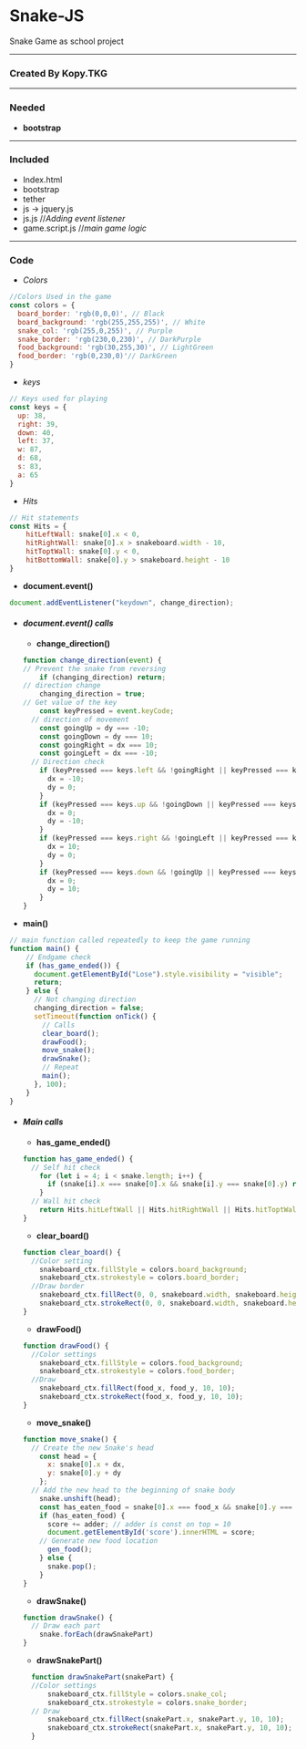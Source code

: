 # Snake-JS
 Snake Game as school project
***
### Created By Kopy.TKG
***
### **Needed**
- **bootstrap**

***
### **Included**
- Index.html
- bootstrap
- tether
- js -> jquery.js
- js.js //*Adding event listener*
- game.script.js //*main game logic*
***
### **Code**

* *Colors*
```javascript
//Colors Used in the game
const colors = {
  board_border: 'rgb(0,0,0)', // Black
  board_background: 'rgb(255,255,255)', // White
  snake_col: 'rgb(255,0,255)', // Purple
  snake_border: 'rgb(230,0,230)', // DarkPurple
  food_background: 'rgb(30,255,30)', // LightGreen
  food_border: 'rgb(0,230,0)'// DarkGreen
}
```

* *keys*
```javascript
// Keys used for playing
const keys = {
  up: 38,
  right: 39,
  down: 40,
  left: 37,
  w: 87,
  d: 68,
  s: 83,
  a: 65
}
```

* *Hits*
```javascript
// Hit statements
const Hits = {
    hitLeftWall: snake[0].x < 0,
    hitRightWall: snake[0].x > snakeboard.width - 10,
    hitToptWall: snake[0].y < 0,
    hitBottomWall: snake[0].y > snakeboard.height - 10
}
```

* **document.event()**
```javascript
document.addEventListener("keydown", change_direction);
```
* #### ***document.event() calls***
  * **change_direction()**
  ```javascript
  function change_direction(event) {
  // Prevent the snake from reversing
      if (changing_direction) return;
  // direction change
      changing_direction = true;
  // Get value of the key
      const keyPressed = event.keyCode;
    // direction of movement
      const goingUp = dy === -10;
      const goingDown = dy === 10;
      const goingRight = dx === 10;
      const goingLeft = dx === -10;
    // Direction check
      if (keyPressed === keys.left && !goingRight || keyPressed === keys.a && !goingRight) {
        dx = -10;
        dy = 0;
      }
      if (keyPressed === keys.up && !goingDown || keyPressed === keys.w && !goingDown) {
        dx = 0;
        dy = -10;
      }
      if (keyPressed === keys.right && !goingLeft || keyPressed === keys.d && !goingLeft) {
        dx = 10;
        dy = 0;
      }
      if (keyPressed === keys.down && !goingUp || keyPressed === keys.s && !goingUp) {
        dx = 0;
        dy = 10;
      }
  }
  ```

* **main()**
```javascript
// main function called repeatedly to keep the game running
function main() {
    // Endgame check
    if (has_game_ended()) {
      document.getElementById("Lose").style.visibility = "visible";
      return;
    } else {
      // Not changing direction
      changing_direction = false;
      setTimeout(function onTick() {
        // Calls
        clear_board();
        drawFood();
        move_snake();
        drawSnake();
        // Repeat
        main();
      }, 100);
    }
}
```

* #### ***Main calls***

  * **has_game_ended()**
  ```javascript
  function has_game_ended() {
    // Self hit check
      for (let i = 4; i < snake.length; i++) {
        if (snake[i].x === snake[0].x && snake[i].y === snake[0].y) return true
      }
    // Wall hit check
      return Hits.hitLeftWall || Hits.hitRightWall || Hits.hitToptWall || Hits.hitBottomWall
  }
  ```

  * **clear_board()**
  ```javascript
  function clear_board() {
    //Color setting
      snakeboard_ctx.fillStyle = colors.board_background;
      snakeboard_ctx.strokestyle = colors.board_border;
    //Draw border
      snakeboard_ctx.fillRect(0, 0, snakeboard.width, snakeboard.height);
      snakeboard_ctx.strokeRect(0, 0, snakeboard.width, snakeboard.height);
  }
  ```

  * **drawFood()**
  ```javascript
  function drawFood() {
    //Color settings
      snakeboard_ctx.fillStyle = colors.food_background;
      snakeboard_ctx.strokestyle = colors.food_border;
    //Draw
      snakeboard_ctx.fillRect(food_x, food_y, 10, 10);
      snakeboard_ctx.strokeRect(food_x, food_y, 10, 10);
  }
  ```

  * **move_snake()**
  ```javascript
  function move_snake() {
    // Create the new Snake's head
      const head = {
        x: snake[0].x + dx,
        y: snake[0].y + dy
      };
    // Add the new head to the beginning of snake body
      snake.unshift(head);
      const has_eaten_food = snake[0].x === food_x && snake[0].y === food_y;
      if (has_eaten_food) {
        score += adder; // adder is const on top = 10
        document.getElementById('score').innerHTML = score;
      // Generate new food location
        gen_food();
      } else {
        snake.pop();
      }
  }
  ```

  * **drawSnake()**
  ```javascript
  function drawSnake() {
    // Draw each part
      snake.forEach(drawSnakePart)
  }
  ```

  * **drawSnakePart()**
  ```javascript
    function drawSnakePart(snakePart) {
    //Color settings
        snakeboard_ctx.fillStyle = colors.snake_col;
        snakeboard_ctx.strokestyle = colors.snake_border;
    // Draw
        snakeboard_ctx.fillRect(snakePart.x, snakePart.y, 10, 10);
        snakeboard_ctx.strokeRect(snakePart.x, snakePart.y, 10, 10);
    }
  ```
